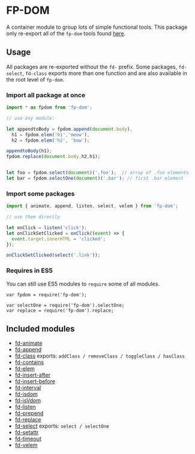 # FP-DOM

A container module to group lots of simple functional tools. This package only re-export all of the `fp-dom` tools found [here](https://github.com/fp-dom).


## Usage

All packages are re-exported without the `fd-` prefix. Some packages, `fd-select`, `fd-class` exports more than one function and are also available in the root level of `fp-dom`.

### Import all package at once

```javascript
import * as fpdom from 'fp-dom';

// use any module: 

let appendtoBody = fpdom.append(document.body),
  h1 = fpdom.elem('h1','meow'),
  h2 = fpdom.elem('h2', 'bow');

appendtoBody(h1);
fpdom.replace(document.body,h2,h1);


let foo = fpdom.select(document)('.foo');  // array of .foo elements
let bar = fpdom.selectOne(document)('.bar'); // first .bar element

```

### Import some packages

```javascript
import { animate, append, listen, select, velem } from 'fp-dom';

// use them directly

let onClick = listen('click');
let onClickSetClicked = onClick((event) => {
  event.target.innerHTML = 'clicked';
});

onClickSetClicked(select('.link'));
```

### Requires in ES5

You can still use ES5 modules to `require` some of all modules.

```
var fpdom = require('fp-dom');

var selectOne = require('fp-dom').selectOne;
var replace = require('fp-dom').replace;

```


## Included modules

* [fd-animate](https://github.com/fp-dom/fd-animate)
* [fd-append](https://github.com/fp-dom/fd-append)
* [fd-class](https://github.com/fp-dom/fd-class) exports: `addClass / removeClass / toggleClass / hasClass`
* [fd-contains](https://github.com/fp-dom/fd-contains)
* [fd-elem](https://github.com/fp-dom/fd-elem)
* [fd-insert-after](https://github.com/fp-dom/fd-insert-after)
* [fd-insert-before](https://github.com/fp-dom/fd-insert-before)
* [fd-interval](https://github.com/fp-dom/fd-interval)
* [fd-isdom](https://github.com/fp-dom/fd-isdom)
* [fd-isVdom](https://github.com/fp-dom/fd-isVdom)
* [fd-listen](https://github.com/fp-dom/fd-listen)
* [fd-prepend](https://github.com/fp-dom/fd-prepend)
* [fd-replace](https://github.com/fp-dom/fd-replace)
* [fd-select](https://github.com/fp-dom/fd-select)  exports: `select / selectOne`
* [fd-setattr](https://github.com/fp-dom/fd-setattr)
* [fd-timeout](https://github.com/fp-dom/fd-timeout)
* [fd-velem](https://github.com/fp-dom/fd-velem)

